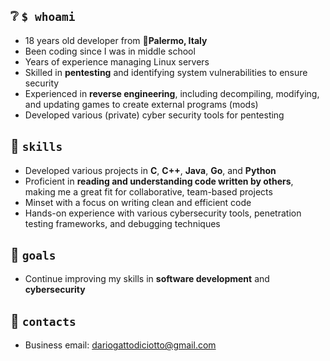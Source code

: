 ## ❔ ```$ whoami```
- 18 years old developer from <b>📍Palermo, Italy</b>
- Been coding since I was in middle school
- Years of experience managing Linux servers
- Skilled in **pentesting** and identifying system vulnerabilities to ensure security
- Experienced in **reverse engineering**, including decompiling, modifying, and updating games to create external programs (mods)
- Developed various (private) cyber security tools for pentesting

## 👷 ```skills```
- Developed various projects in **C**, **C++**, **Java**, **Go**, and **Python**
- Proficient in **reading and understanding code written by others**, making me a great fit for collaborative, team-based projects
- Minset with a focus on writing clean and efficient code
- Hands-on experience with various cybersecurity tools, penetration testing frameworks, and debugging techniques

## 🌱 ```goals```
- Continue improving my skills in **software development** and **cybersecurity**


## 📧 ```contacts```
- Business email: dariogattodiciotto@gmail.com
